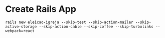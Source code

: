# Create Rails App

`rails new eleicao-igreja --skip-test --skip-action-mailer --skip-active-storage --skip-action-cable --skip-coffee --skip-turbolinks --webpack=react`
